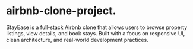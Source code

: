 # airbnb-clone-project.
StayEase is a full-stack Airbnb clone that allows users to browse property listings, view details, and book stays. Built with a focus on responsive UI, clean architecture, and real-world development practices.
